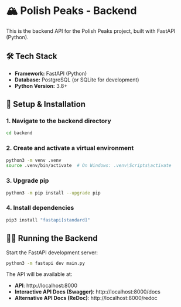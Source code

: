 # 🏔️ Polish Peaks - Backend

This is the backend API for the Polish Peaks project, built with FastAPI (Python).

## 🛠️ Tech Stack

- **Framework:** FastAPI (Python)
- **Database:** PostgreSQL (or SQLite for development)
- **Python Version:** 3.8+

## 🚀 Setup & Installation

### 1. Navigate to the backend directory

```bash
cd backend
```

### 2. Create and activate a virtual environment

```bash
python3 -m venv .venv
source .venv/bin/activate  # On Windows: .venv\Scripts\activate
```

### 3. Upgrade pip

```bash
python3 -m pip install --upgrade pip
```

### 4. Install dependencies

```bash
pip3 install "fastapi[standard]"
```

## 🏃‍♂️ Running the Backend

Start the FastAPI development server:

```bash
python3 -m fastapi dev main.py
```

The API will be available at:

- **API**: http://localhost:8000
- **Interactive API Docs (Swagger)**: http://localhost:8000/docs
- **Alternative API Docs (ReDoc)**: http://localhost:8000/redoc
